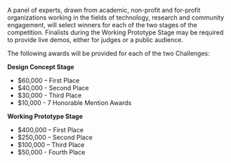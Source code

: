 A panel of experts, drawn from academic, non-profit and for-profit organizations working in the fields of technology, research and community engagement, will select winners for each of the two stages of the competition. Finalists during the Working Prototype Stage may be required to provide live demos, either for judges or a public audience.

The following awards will be provided for each of the two Challenges:

**Design Concept Stage**

- $60,000 – First Place
- $40,000 - Second Place
- $30,000 - Third Place
- $10,000 - 7 Honorable Mention Awards

**Working Prototype Stage**

- $400,000 – First Place
- $250,000 – Second Place
- $100,000 – Third Place
- $50,000 - Fourth Place
